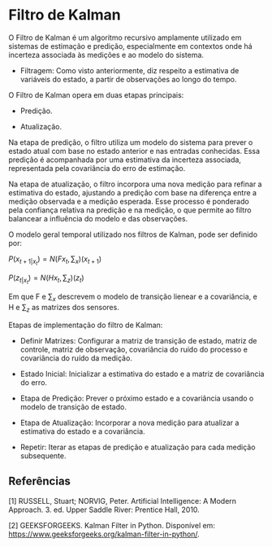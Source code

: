 # Filtro de Kalman

O Filtro de Kalman é um algoritmo recursivo amplamente utilizado em sistemas de estimação e predição, especialmente em contextos onde há incerteza associada às medições e ao modelo do sistema.

- Filtragem: Como visto anteriormente, diz respeito a estimativa de variáveis do estado, a partir de observações ao longo do tempo.

O Filtro de Kalman opera em duas etapas principais: 

- Predição.

- Atualização.

Na etapa de predição, o filtro utiliza um modelo do sistema para prever o estado atual com base no estado anterior e nas entradas conhecidas. Essa predição é acompanhada por uma estimativa da incerteza associada, representada pela covariância do erro de estimação. 

Na etapa de atualização, o filtro incorpora uma nova medição para refinar a estimativa do estado, ajustando a predição com base na diferença entre a medição observada e a medição esperada. Esse processo é ponderado pela confiança relativa na predição e na medição, o que permite ao filtro balancear a influência do modelo e das observações.

O modelo geral temporal utilizado nos filtros de Kalman, pode ser definido por:

$P(x_{t+1|x_t}) = N(Fx_t, \sum_{x})(x_{t+1})$

$P(z_{t|x_t}) = N(Hx_t, \sum_{z})(z_{t})$

Em que F e $\sum_{x}$ descrevem o modelo de transição lienear e a covariância, e H e $\sum_{z}$ as matrizes dos sensores.

Etapas de implementação do filtro de Kalman:

- Definir Matrizes: Configurar a matriz de transição de estado, matriz de controle, matriz de observação, covariância do ruído do processo e covariância do ruído da medição.

- Estado Inicial: Inicializar a estimativa do estado e a matriz de covariância do erro.

- Etapa de Predição: Prever o próximo estado e a covariância usando o modelo de transição de estado.

- Etapa de Atualização: Incorporar a nova medição para atualizar a estimativa do estado e a covariância.

- Repetir: Iterar as etapas de predição e atualização para cada medição subsequente.

## Referências

[1] RUSSELL, Stuart; NORVIG, Peter. Artificial Intelligence: A Modern Approach. 3. ed. Upper Saddle River: Prentice Hall, 2010.

[2] GEEKSFORGEEKS. Kalman Filter in Python. Disponível em: https://www.geeksforgeeks.org/kalman-filter-in-python/.